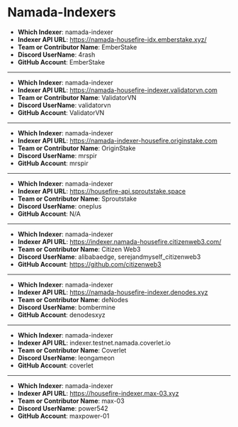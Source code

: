 # Namada-Indexers

- **Which Indexer**: namada-indexer
- **Indexer API URL**: https://namada-housefire-idx.emberstake.xyz/
- **Team or Contributor Name**: EmberStake
- **Discord UserName**: 4rash
- **GitHub Account**: EmberStake

---
- **Which Indexer**: namada-indexer
- **Indexer API URL**: https://namada-housefire-indexer.validatorvn.com
- **Team or Contributor Name**: ValidatorVN
- **Discord UserName**: validatorvn
- **GitHub Account**: ValidatorVN

---
- **Which Indexer**: namada-indexer
- **Indexer API URL**: https://namada-indexer-housefire.originstake.com
- **Team or Contributor Name**: OriginStake
- **Discord UserName**: mrspir
- **GitHub Account**: mrspir

---
- **Which Indexer**: namada-indexer
- **Indexer API URL**: https://housefire-api.sproutstake.space
- **Team or Contributor Name**: Sproutstake
- **Discord UserName**: oneplus
- **GitHub Account**: N/A

---
- **Which Indexer**: namada-indexer
- **Indexer API URL**: https://indexer.namada-housefire.citizenweb3.com/
- **Team or Contributor Name**: Citizen Web3
- **Discord UserName**: alibabaedge, serejandmyself_citizenweb3
- **GitHub Account**: https://github.com/citizenweb3

---
- **Which Indexer**: namada-indexer
- **Indexer API URL**: https://namada-housefire-indexer.denodes.xyz
- **Team or Contributor Name**: deNodes
- **Discord UserName**: bombermine
- **GitHub Account**: denodesxyz

---
- **Which Indexer**: namada-indexer
- **Indexer API URL**: indexer.testnet.namada.coverlet.io
- **Team or Contributor Name**: Coverlet
- **Discord UserName**: leongameon
- **GitHub Account**: coverlet

---
- **Which Indexer**: namada-indexer
- **Indexer API URL**: https://housefire-indexer.max-03.xyz
- **Team or Contributor Name**: max-03
- **Discord UserName**: power542
- **GitHub Account**: maxpower-01

